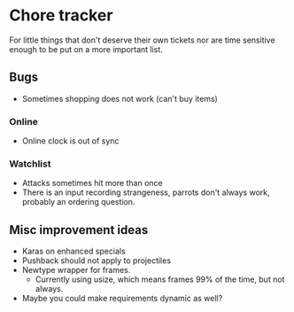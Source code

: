 # Chore tracker

For little things that don't deserve their own tickets nor are time sensitive
enough to be put on a more important list.

## Bugs

- Sometimes shopping does not work (can't buy items)

### Online

- Online clock is out of sync

### Watchlist

- Attacks sometimes hit more than once
- There is an input recording strangeness, parrots don't always work, probably an ordering question.

## Misc improvement ideas

- Karas on enhanced specials
- Pushback should not apply to projectiles
- Newtype wrapper for frames.
  - Currently using usize, which means frames 99% of the time, but not always.
- Maybe you could make requirements dynamic as well?
